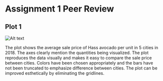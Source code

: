 # Assignment 1 Peer Review

## Plot 1

![Alt text](screenShots/avg_hass_avo_prices.png)

The plot shows the average sale price of Hass avocado per unit in 5 cities in 2018. The axes clearly mention the quantities being visualized. 
The plot reproduces the data visually and makes it easy to compare the sale price between cities. Colors have been chosen appropriately and the
bars have not been truncated to emphasize difference between cities. The plot can be improved esthetically by eliminating the gridlines. 
